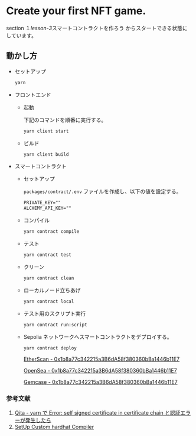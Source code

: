 # Create your first NFT game.

section １*lesson-3*スマートコントラクトを作ろう からスタートできる状態にしています。

## 動かし方

- セットアップ

  ```bash
  yarn
  ```

- フロントエンド

  - 起動

    下記のコマンドを順番に実行する。

    ```bash
    yarn client start
    ```

  - ビルド

    ```bash
    yarn client build
    ```

- スマートコントラクト

  - セットアップ

    `packages/contract/.env` ファイルを作成し、以下の値を設定する。

    ```txt
    PRIVATE_KEY=""
    ALCHEMY_API_KEY=""
    ```

  - コンパイル

    ```bash
    yarn contract compile
    ```

  - テスト

    ```bash
    yarn contract test
    ```

  - クリーン

    ```bash
    yarn contract clean
    ```

  - ローカルノード立ちあげ

    ```bash
    yarn contract local
    ```

  - テスト用のスクリプト実行

    ```bash
    yarn contract run:script
    ```

  - Sepolia ネットワークへスマートコントラクトをデプロイする。

    ```bash
    yarn contract deploy
    ```

    [EtherScan - 0x1b8a77c342215a3B6dA58f380360bBa1446b11E7](https://sepolia.etherscan.io/address/0x1b8a77c342215a3B6dA58f380360bBa1446b11E7)

    [OpenSea - 0x1b8a77c342215a3B6dA58f380360bBa1446b11E7](https://testnets.opensea.io/ja/collection/onepiece-97)

    [Gemcase - 0x1b8a77c342215a3B6dA58f380360bBa1446b11E7](https://gemcase.vercel.app/view/evm/sepolia/0x1b8a77c342215a3b6da58f380360bba1446b11e7/1s)

### 参考文献

1. [Qita - yarn で Error: self signed certificate in certificate chain と認証エラーが発生したら](https://qiita.com/naru0504/items/06b687d6a174286756da)
2. [SetUp Custom hardhat Compiler](https://hardhat.org/hardhat-runner/docs/other-guides/using-custom-solc)
